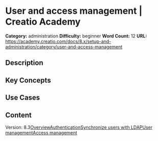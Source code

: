 # User and access management | Creatio Academy

**Category:** administration **Difficulty:** beginner **Word Count:** 12
**URL:**
https://academy.creatio.com/docs/8.x/setup-and-administration/category/user-and-access-management

## Description

## Key Concepts

## Use Cases

## Content

Version:
8.3[Overview](/docs/8.x/setup-and-administration/administration/user-and-access-management/user-access-overview)[Authentication](/docs/8.x/setup-and-administration/category/authentication)[Synchronize users with LDAP](/docs/8.x/setup-and-administration/category/synchronize-users-with-ldap)[User management](/docs/8.x/setup-and-administration/category/user-management)[Access management](/docs/8.x/setup-and-administration/category/access-management)
